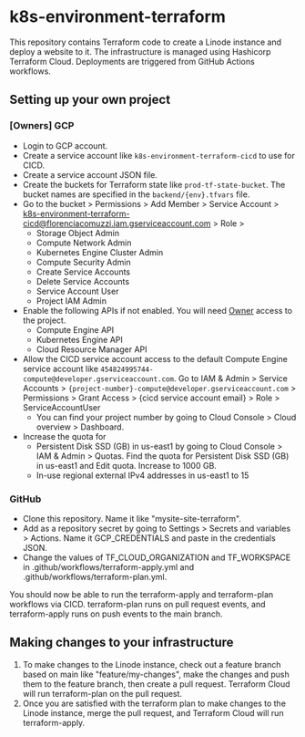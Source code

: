 # k8s-environment-terraform
This repository contains Terraform code to create a Linode instance and deploy a website to it.
The infrastructure is managed using Hashicorp Terraform Cloud. 
Deployments are triggered from GitHub Actions workflows.

## Setting up your own project

### [Owners] GCP
* Login to GCP account.
* Create a service account like `k8s-environment-terraform-cicd` to use for CICD.
* Create a service account JSON file.
* Create the buckets for Terraform state like `prod-tf-state-bucket`. The bucket names are specified in the `backend/{env}.tfvars` file.
* Go to the bucket > Permissions > Add Member > Service Account > k8s-environment-terraform-cicd@florenciacomuzzi.iam.gserviceaccount.com > Role > 
  * Storage Object Admin
  * Compute Network Admin
  * Kubernetes Engine Cluster Admin
  * Compute Security Admin
  * Create Service Accounts
  * Delete Service Accounts
  * Service Account User
  * Project IAM Admin
* Enable the following APIs if not enabled. You will need [Owner](https://cloud.google.com/service-usage/docs/access-control#basic_roles) access to the project.
  * Compute Engine API
  * Kubernetes Engine API
  * Cloud Resource Manager API
* Allow the CICD service account access to the default Compute Engine service account 
like `454824995744-compute@developer.gserviceaccount.com`. Go to IAM & Admin > Service Accounts > 
`{project-number}-compute@developer.gserviceaccount.com` > Permissions > Grant Access > {cicd service account email} > Role > ServiceAccountUser
  * You can find your project number by going to Cloud Console > Cloud overview > Dashboard.
* Increase the quota for 
  * Persistent Disk SSD (GB) in us-east1 by going to Cloud Console > 
IAM & Admin > Quotas. Find the quota for Persistent Disk SSD (GB) in us-east1 and Edit quota. Increase to 1000 GB.
  * In-use regional external IPv4 addresses in us-east1 to 15

### GitHub
* Clone this repository. Name it like "mysite-site-terraform".
* Add as a repository secret by going to Settings > Secrets and variables > Actions. Name it GCP_CREDENTIALS and paste in the credentials JSON.
* Change the values of TF_CLOUD_ORGANIZATION and TF_WORKSPACE in .github/workflows/terraform-apply.yml and .github/workflows/terraform-plan.yml.


You should now be able to run the terraform-apply and terraform-plan workflows via CICD. terraform-plan runs on pull request events, and terraform-apply runs on push events to the main branch.

## Making changes to your infrastructure
1. To make changes to the Linode instance, check out a feature branch based on main like "feature/my-changes", make the changes and push them to the feature branch, then create a pull request. 
Terraform Cloud will run terraform-plan on the pull request.
2. Once you are satisfied with the terraform plan to make changes to the Linode instance, merge the pull request, and Terraform Cloud will run terraform-apply.